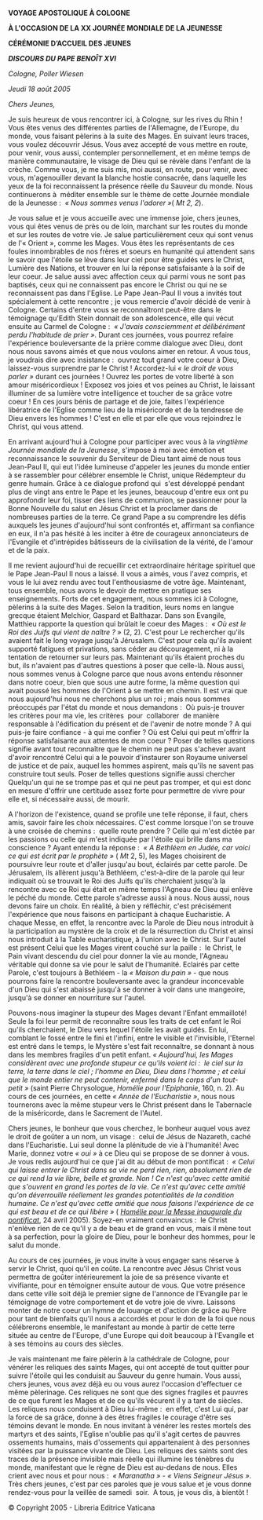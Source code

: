 **VOYAGE APOSTOLIQUE À COLOGNE**

**À L'OCCASION DE LA XX JOURNÉE MONDIALE DE LA JEUNESSE**

**CÉRÉMONIE D’ACCUEIL DES JEUNES**

***DISCOURS DU PAPE BENOÎT XVI***

*Cologne, Poller Wiesen*

*Jeudi 18 août 2005*

*Chers Jeunes,*

Je suis heureux de vous rencontrer ici, à Cologne, sur les rives du Rhin ! Vous êtes venus des différentes parties de l'Allemagne, de l'Europe, du monde, vous faisant pèlerins à la suite des Mages. En suivant leurs traces, vous voulez découvrir Jésus. Vous avez accepté de vous mettre en route, pour venir, vous aussi, contempler personnellement, et en même temps de manière communautaire, le visage de Dieu qui se révèle dans l'enfant de la crèche. Comme vous, je me suis mis, moi aussi, en route, pour venir, avec vous, m'agenouiller devant la blanche hostie consacrée, dans laquelle les yeux de la foi reconnaissent la présence réelle du Sauveur du monde. Nous continuerons à  méditer ensemble sur le thème de cette Journée mondiale de la Jeunesse :  *« *Nous sommes venus l'adorer* »*( *Mt 2, 2*).

Je vous salue et je vous accueille avec une immense joie, chers jeunes, vous qui êtes venus de près ou de loin, marchant sur les routes du monde et sur les routes de votre vie. Je salue particulièrement ceux qui sont venus de l'« Orient », comme les Mages. Vous êtes les représentants de ces foules innombrables de nos frères et soeurs en humanité qui attendent sans le savoir que l'étoile se lève dans leur ciel pour être guidés vers le Christ, Lumière des Nations, et trouver en lui la réponse satisfaisante à la soif de leur coeur. Je salue aussi avec affection ceux qui parmi vous ne sont pas baptisés, ceux qui ne connaissent pas encore le Christ ou qui ne se reconnaissent pas dans l'Eglise. Le Pape Jean-Paul II vous a invités tout spécialement à cette rencontre ; je vous remercie d'avoir décidé de venir à Cologne. Certains d'entre vous se reconnaîtront peut-être dans le témoignage qu'Edith Stein donnait de son adolescence, elle qui vécut ensuite au Carmel de Cologne :  *« *J'avais consciemment et délibérément perdu l'habitude de prier* »*. Durant ces journées, vous pourrez refaire l'expérience bouleversante de la prière comme dialogue avec Dieu, dont nous nous savons aimés et que nous voulons aimer en retour. A vous tous, je voudrais dire avec insistance :  ouvrez tout grand votre coeur à Dieu, laissez-vous surprendre par le Christ ! Accordez-lui *« *le droit de vous parler* »* durant ces journées ! Ouvrez les portes de votre liberté à son amour miséricordieux ! Exposez vos joies et vos peines au Christ, le laissant illuminer de sa lumière votre intelligence et toucher de sa grâce votre coeur ! En ces jours bénis de partage et de joie, faites l'expérience libératrice de l'Eglise comme lieu de la miséricorde et de la tendresse de Dieu envers les hommes ! C'est en elle et par elle que vous rejoindrez le Christ, qui vous attend.

En arrivant aujourd'hui à Cologne pour participer avec vous à la *vingtième Journée mondiale de la Jeunesse*, s'impose à moi avec émotion et reconnaissance le souvenir du Serviteur de Dieu tant aimé de nous tous Jean-Paul II, qui eut l'idée lumineuse d'appeler les jeunes du monde entier à se rassembler pour célébrer ensemble le Christ, unique Rédempteur du genre humain. Grâce à ce dialogue profond qui  s'est développé pendant plus de vingt ans entre le Pape et les jeunes, beaucoup d'entre eux ont pu approfondir leur foi, tisser des liens de communion, se passionner pour la Bonne Nouvelle du salut en Jésus Christ et la proclamer dans de nombreuses parties de la terre. Ce grand Pape a su comprendre les défis auxquels les jeunes d'aujourd'hui sont confrontés et, affirmant sa confiance en eux, il n'a pas hésité à les inciter à être de courageux annonciateurs de l'Evangile et d'intrépides bâtisseurs de la civilisation de la vérité, de l'amour et de la paix.

Il me revient aujourd'hui de recueillir cet extraordinaire héritage spirituel que le Pape Jean-Paul II nous a laissé. Il vous a aimés, vous l'avez compris, et vous le lui avez rendu avec tout l'enthousiasme de votre âge. Maintenant, tous ensemble, nous avons le devoir de mettre en pratique ses enseignements. Forts de cet engagement, nous sommes ici à Cologne, pèlerins à la suite des Mages. Selon la tradition, leurs noms en langue grecque étaient Melchior, Gaspard et Balthazar. Dans son Evangile, Matthieu rapporte la question qui brûlait le coeur des Mages :  *« *Où est le Roi des Juifs qui vient de naître ?* »* (2, 2). C'est pour Le rechercher qu'ils avaient fait le long voyage jusqu'à Jérusalem. C'est pour cela qu'ils avaient supporté fatigues et privations, sans céder au découragement, ni à la tentation de retourner sur leurs pas. Maintenant qu'ils étaient proches du but, ils n'avaient pas d'autres questions à poser que celle-là. Nous aussi, nous sommes venus à Cologne parce que nous avons entendu résonner dans notre coeur, bien que sous une autre forme, la même question qui avait poussé les hommes de l'Orient à se mettre en chemin. Il est vrai que nous aujourd'hui nous ne cherchons plus un roi ; mais nous sommes préoccupés par l'état du monde et nous demandons :  Où puis-je trouver les critères pour ma vie, les critères  pour  collaborer  de manière responsable à l'édification du présent et de l'avenir de notre monde ? A qui puis-je faire confiance - à qui me confier ? Où est Celui qui peut m'offrir la réponse satisfaisante aux attentes de mon coeur ? Poser de telles questions signifie avant tout reconnaître que le chemin ne peut pas s'achever avant d'avoir rencontré Celui qui a le pouvoir d'instaurer son Royaume universel de justice et de paix, auquel les hommes aspirent, mais qu'ils ne savent pas construire tout seuls. Poser de telles questions signifie aussi chercher Quelqu'un qui ne se trompe pas et qui ne peut pas tromper, et qui est donc en mesure d'offrir une certitude assez forte pour permettre de vivre pour elle et, si nécessaire aussi, de mourir.

A l'horizon de l'existence, quand se profile une telle réponse, il faut, chers amis, savoir faire les choix nécessaires. C'est comme lorsque l'on se trouve à une croisée de chemins :  quelle route prendre ? Celle qui m'est dictée par les passions ou celle qui m'est indiquée par l'étoile qui brille dans ma conscience ? Ayant entendu la réponse :  *« *A Bethléem en Judée, car voici ce qui est écrit par le prophète* »* ( *Mt* 2, 5), les Mages choisirent de poursuivre leur route et d'aller jusqu'au bout, éclairés par cette parole. De Jérusalem, ils allèrent jusqu'à Bethléem, c'est-à-dire de la parole qui leur indiquait où se trouvait le Roi des Juifs qu'ils cherchaient jusqu'à la rencontre avec ce Roi qui était en même temps l'Agneau de Dieu qui enlève le péché du monde. Cette parole s'adresse aussi à nous. Nous aussi, nous devons faire un choix. En réalité, à bien y réfléchir, c'est précisément l'expérience que nous faisons en participant à chaque Eucharistie. A chaque Messe, en effet, la rencontre avec la Parole de Dieu nous introduit à la participation au mystère de la croix et de la résurrection du Christ et ainsi nous introduit à la Table eucharistique, à l'union avec le Christ. Sur l'autel est présent Celui que les Mages virent couché sur la paille :  le Christ, le Pain vivant descendu du ciel pour donner la vie au monde, l'Agneau véritable qui donne sa vie pour le salut de l'humanité. Eclairés par cette Parole, c'est toujours à Bethléem - la *« *Maison du pain* »* - que nous pourrons faire la rencontre bouleversante avec la grandeur inconcevable d'un Dieu qui s'est abaissé jusqu'à se donner à voir dans une mangeoire, jusqu'à se donner en nourriture sur l'autel.

Pouvons-nous imaginer la stupeur des Mages devant l'Enfant emmailloté! Seule la foi leur permit de reconnaître sous les traits de cet enfant le Roi qu'ils cherchaient, le Dieu vers lequel l'étoile les avait guidés. En lui, comblant le fossé entre le fini et l'infini, entre le visible et l'invisible, l'Eternel est entré dans le temps, le Mystère s'est fait reconnaître, se donnant à nous dans les membres fragiles d'un petit enfant. *« *Aujourd'hui, les Mages considèrent avec une profonde stupeur ce qu'ils voient ici :  le ciel sur la terre, la terre dans le ciel ; l'homme en Dieu, Dieu dans l'homme ; et celui que le monde entier ne peut contenir, enfermé dans le corps d'un tout-petit* »* (saint Pierre Chrysologue, *Homélie pour l'Epiphanie*, 160, n. 2). Au cours de ces journées, en cette *« *Année de l'Eucharistie* »*, nous nous tournerons avec la même stupeur vers le Christ présent dans le Tabernacle de la miséricorde, dans le Sacrement de l'Autel.

Chers jeunes, le bonheur que vous cherchez, le bonheur auquel vous avez le droit de goûter a un nom, un visage :  celui de Jésus de Nazareth, caché dans l'Eucharistie. Lui seul donne la plénitude de vie à l'humanité! Avec Marie, donnez votre *« oui »* à ce Dieu qui se propose de se donner à vous. Je vous redis aujourd'hui ce que j'ai dit au début de mon pontificat :  *« *Celui qui laisse entrer le Christ dans sa vie ne perd rien, rien, absolument rien de ce qui rend la vie libre, belle et grande. Non ! Ce n'est qu'avec cette amitié que s'ouvrent en grand les portes de la vie. Ce n'est qu'avec cette amitié qu'on déverrouille réellement les grandes potentialités de la condition humaine. Ce n'est qu'avec cette amitié que nous faisons l'expérience de ce qui est beau et de ce qui libère* »* ( *[Homélie pour la Messe inaugurale du pontificat](/content/benedict-xvi/fr/homilies/2005/documents/hf_ben-xvi_hom_20050424_inizio-pontificato.html)*, 24 avril 2005). Soyez-en vraiment convaincus :  le Christ n'enlève rien de ce qu'il y a de beau et de grand en vous, mais il mène tout à sa perfection, pour la gloire de Dieu, pour le bonheur des hommes, pour le salut du monde.

Au cours de ces journées, je vous invite à vous engager sans réserve à servir le Christ, quoi qu'il en coûte. La rencontre avec Jésus Christ vous permettra de goûter intérieurement la joie de sa présence vivante et vivifiante, pour en témoigner ensuite autour de vous. Que votre présence dans cette ville soit déjà le premier signe de l'annonce de l'Evangile par le témoignage de votre comportement et de votre joie de vivre. Laissons monter de notre coeur un hymne de louange et d'action de grâce au Père pour tant de bienfaits qu'il nous a accordés et pour le don de la foi que nous célébrerons ensemble, le manifestant au monde à partir de cette terre située au centre de l'Europe, d'une Europe qui doit beaucoup à l'Evangile et à ses témoins au cours des siècles.

Je vais maintenant me faire pèlerin à la cathédrale de Cologne, pour vénérer les reliques des saints Mages, qui ont accepté de tout quitter pour suivre l'étoile qui les conduisit au Sauveur du genre humain. Vous aussi, chers jeunes, vous avez déjà eu ou vous aurez l'occasion d'effectuer ce même pèlerinage. Ces reliques ne sont que des signes fragiles et pauvres de ce que furent les Mages et de ce qu'ils vécurent il y a tant de siècles. Les reliques nous conduisent à Dieu lui-même :  en effet, c'est Lui qui, par la force de sa grâce, donne à des êtres fragiles le courage d'être ses témoins devant le monde. En nous invitant à vénérer les restes mortels des martyrs et des saints, l'Eglise n'oublie pas qu'il s'agit certes de pauvres ossements humains, mais d'ossements qui appartenaient à des personnes visitées par la puissance vivante de Dieu. Les reliques des saints sont des traces de la présence invisible mais réelle qui illumine les ténèbres du monde, manifestant que le règne de Dieu est au-dedans de nous. Elles crient avec nous et pour nous :  *« Maranatha »* - *« *Viens Seigneur Jésus* »*. Très chers jeunes, c'est par ces paroles que je vous salue et je vous donne rendez-vous pour la veillée de samedi  soir.  A tous, je vous dis, à bientôt !

© Copyright 2005 - Libreria Editrice Vaticana